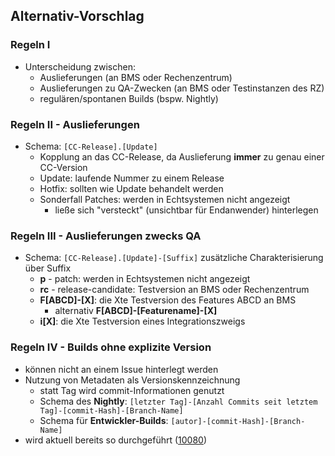 <!--s-->
## Alternativ-Vorschlag

<!--v-->
### Regeln I

* Unterscheidung zwischen:
  * Auslieferungen (an BMS oder Rechenzentrum)
  * Auslieferungen zu QA-Zwecken (an BMS oder Testinstanzen des RZ)
  * regulären/spontanen Builds (bspw. Nightly)

<!--v-->
### Regeln II - Auslieferungen

* Schema: `[CC-Release].[Update]`
  * Kopplung an das CC-Release, da Auslieferung **immer** zu genau einer CC-Version
  * Update: laufende Nummer zu einem Release
  * Hotfix: sollten wie Update behandelt werden
  * Sonderfall Patches: werden in Echtsystemen nicht angezeigt
    * ließe sich "versteckt" (unsichtbar für Endanwender) hinterlegen

<!--v-->
### Regeln III - Auslieferungen zwecks QA
* Schema: `[CC-Release].[Update]-[Suffix]` zusätzliche Charakterisierung über Suffix
  * **p** - patch: werden in Echtsystemen nicht angezeigt
  * **rc** - release-candidate: Testversion an BMS oder Rechenzentrum
  * **F[ABCD]-[X]**: die Xte Testversion des Features ABCD an BMS
    * alternativ **F[ABCD]-[Featurename]-[X]**
  * **i[X]**: die Xte Testversion eines Integrationszweigs

<!--v-->
### Regeln IV - Builds ohne explizite Version

* können nicht an einem Issue hinterlegt werden
* Nutzung von Metadaten als Versionskennzeichnung
  * statt Tag wird commit-Informationen genutzt
  * Schema des **Nightly**: `[letzter Tag]-[Anzahl Commits seit letztem Tag]-[commit-Hash]-[Branch-Name]`
  * Schema für **Entwickler-Builds**: `[autor]-[commit-Hash]-[Branch-Name]`
* wird aktuell bereits so durchgeführt ([10080](http://tomcat-srv-d8.eudemonia-solutions.de:10080/MinD_banker_wave/wave/version))
